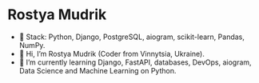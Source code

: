 # Rostya Mudrik
- 💌 Stack: Python, Django, PostgreSQL, aiogram, scikit-learn, Pandas, NumPy.
- 👋 Hi, I’m Rostya Mudrik (Coder from Vinnytsia, Ukraine).
- 🌱 I’m currently learning Django, FastAPI, databases, DevOps, aiogram, Data Science and Machine Learning on Python.
